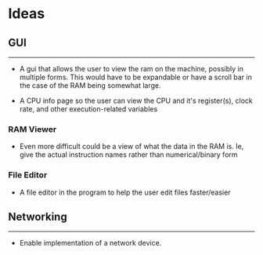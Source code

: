 # Ideas

## GUI
---

- A gui that allows the user to view the ram on the machine, possibly in multiple forms.
This would have to be expandable or have a scroll bar in the case of the RAM being somewhat large.

- A CPU info page so the user can view the CPU and it's register(s), clock rate, and other execution-related variables

### RAM Viewer

- Even more difficult could be a view of what the data in the RAM is. Ie, give the actual instruction names rather than numerical/binary form

### File Editor

- A file editor in the program to help the user edit files faster/easier

## Networking
---

- Enable implementation of a network device.
